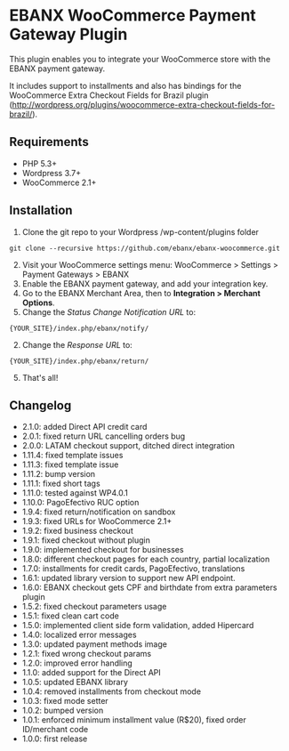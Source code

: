 # EBANX WooCommerce Payment Gateway Plugin

This plugin enables you to integrate your WooCommerce store with the EBANX payment gateway.

It includes support to installments and also has bindings for the WooCommerce Extra Checkout Fields for Brazil
plugin (http://wordpress.org/plugins/woocommerce-extra-checkout-fields-for-brazil/).

## Requirements
* PHP 5.3+
* Wordpress 3.7+
* WooCommerce 2.1+

## Installation
1. Clone the git repo to your Wordpress /wp-content/plugins folder
```
git clone --recursive https://github.com/ebanx/ebanx-woocommerce.git
```
2. Visit your WooCommerce settings menu:
    WooCommerce > Settings > Payment Gateways > EBANX
3. Enable the EBANX payment gateway, and add your integration key.
4. Go to the EBANX Merchant Area, then to **Integration > Merchant Options**.
  1. Change the _Status Change Notification URL_ to:
```
{YOUR_SITE}/index.php/ebanx/notify/
```
  2. Change the _Response URL_ to:
```
{YOUR_SITE}/index.php/ebanx/return/
```
5. That's all!

## Changelog
* 2.1.0: added Direct API credit card
* 2.0.1: fixed return URL cancelling orders bug
* 2.0.0: LATAM checkout support, ditched direct integration
* 1.11.4: fixed template issues
* 1.11.3: fixed template issue
* 1.11.2: bump version
* 1.11.1: fixed short tags
* 1.11.0: tested against WP4.0.1
* 1.10.0: PagoEfectivo RUC option
* 1.9.4: fixed return/notification on sandbox
* 1.9.3: fixed URLs for WooCommerce 2.1+
* 1.9.2: fixed business checkout
* 1.9.1: fixed checkout without plugin
* 1.9.0: implemented checkout for businesses
* 1.8.0: different checkout pages for each country, partial localization
* 1.7.0: installments for credit cards, PagoEfectivo, translations
* 1.6.1: updated library version to support new API endpoint.
* 1.6.0: EBANX checkout gets CPF and birthdate from extra parameters plugin
* 1.5.2: fixed checkout parameters usage
* 1.5.1: fixed clean cart code
* 1.5.0: implemented client side form validation, added Hipercard
* 1.4.0: localized error messages
* 1.3.0: updated payment methods image
* 1.2.1: fixed wrong checkout params
* 1.2.0: improved error handling
* 1.1.0: added support for the Direct API
* 1.0.5: updated EBANX library
* 1.0.4: removed installments from checkout mode
* 1.0.3: fixed mode setter
* 1.0.2: bumped version
* 1.0.1: enforced minimum installment value (R$20), fixed order ID/merchant code
* 1.0.0: first release
